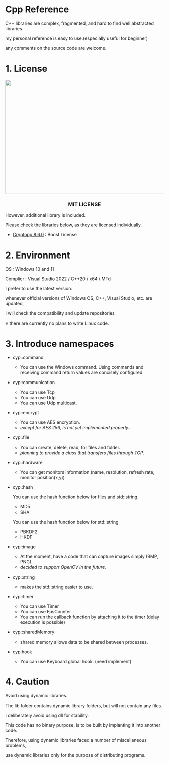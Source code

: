 # Cpp Reference

C++ libraries are complex, fragmented, and hard to find well abstracted libraries.

my personal reference is easy to use.(especially useful for beginner)

any comments on the source code are welcome.


# 1. License

<p align="center">
    <img src="https://i.imgur.com/GklIXU7.png"  width="700" height="362.25"/></center>
</p>

<h3 align="center">MIT LICENSE</h1>

However, additional library is included.

Please check the libraries below, as they are licensed individually.

- [Cryptopp 8.6.0](https://github.com/weidai11/cryptopp) : Boost License

# 2. Environment


OS : Windows 10 and 11

Complier : Visual Studio 2022 / C++20 / x64 / MTd


I prefer to use the latest version.

whenever official versions of Windows OS, C++, Visual Studio, etc. are updated,

I will check the compatibility and update repositories

※ there are currently no plans to write Linux code.

# 3. Introduce namespaces
- cyp::command
    + You can use the Windows command. Using commands and receiving command return values are concisely configured.
 
- cyp::communication
    + You can use Tcp
    + You can use Udp
    + You can use Udp multicast.

- cyp::encrypt
    + You can use AES encryption.
    + *except for AES 256, is not yet implemented properly...*
 
- cyp::file
    + You can create, delete, read, for files and folder.
    + *planning to provide a class that transfers files through TCP.*

- cyp::hardware
    + You can get monitors information (name, resolution, refresh rate, monitor position(x,y))

- cyp::hash

     You can use the hash function below for files and std::string.
    + MD5
    + SHA
     
     You can use the hash function below for std::string
    + PBKDF2
    + HKDF
   
- cyp::image
    + At the moment, have a code that can capture images simply (BMP, PNG).
    + *decided to support OpenCV in the future.*

- cyp::string
    + makes the std::string easier to use.
    
- cyp::timer
    + You can use Timer
    + You can use FpsCounter
    + You can run the callback function by attaching it to the timer (delay execution is possible)
 
- cyp::sharedMemory
    + shared memory allows data to be shared between processes.

- cyp:hook
    + You can use Keyboard global hook. (need implement)

# 4. Caution
   Avoid using dynamic libraries.

   The lib folder contains dynamic library folders, but will not contain any files.

   I deliberately avoid using dll for stability.
    
   This code has no binary purpose, is to be built by implanting it into another code.
    

   Therefore, using dynamic libraries faced a number of miscellaneous problems,
    
   use dynamic libraries only for the purpose of distributing programs.
